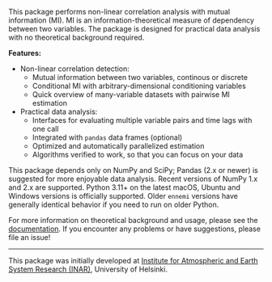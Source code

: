 This package performs non-linear correlation analysis with mutual information (MI).
MI is an information-theoretical measure of dependency between two variables.
The package is designed for practical data analysis
with no theoretical background required.

**Features:**
- Non-linear correlation detection:
  - Mutual information between two variables, continous or discrete
  - Conditional MI with arbitrary-dimensional conditioning variables
  - Quick overview of many-variable datasets with pairwise MI estimation
- Practical data analysis:
  - Interfaces for evaluating multiple variable pairs and time lags with one call
  - Integrated with `pandas` data frames (optional)
  - Optimized and automatically parallelized estimation
  - Algorithms verified to work, so that you can focus on your data

This package depends only on NumPy and SciPy;
Pandas (2.x or newer) is suggested for more enjoyable data analysis.
Recent versions of NumPy 1.x and 2.x are supported.
Python 3.11+ on the latest macOS, Ubuntu and Windows versions
is officially supported.
Older `ennemi` versions have generally identical behavior if you need to run on older Python.

For more information on theoretical background and usage, please see the
[documentation](https://polsys.github.io/ennemi).
If you encounter any problems or have suggestions, please file an issue!

---

This package was initially developed at
[Institute for Atmospheric and Earth System Research (INAR)](https://www.helsinki.fi/en/inar-institute-for-atmospheric-and-earth-system-research),
University of Helsinki.
